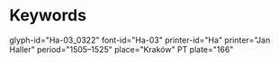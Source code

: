 # Keywords
glyph-id="Ha-03_0322"
font-id="Ha-03"
printer-id="Ha"
printer="Jan Haller"
period="1505–1525"
place="Kraków"
PT plate="166"
